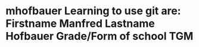 mhofbauer
Learning to use git are:
Firstname 	Manfred
Lastname	Hofbauer
Grade/Form of school	TGM
===========================
